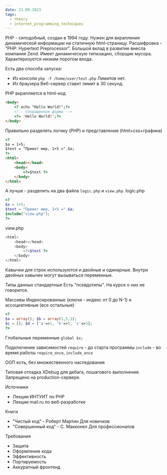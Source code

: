 ```yaml
---
date: 21.09.2023
tags:
  - theory
  - internet_programming_techniques
---
```

PHP - сиподобный, создан в 1994 году.
Нужен для вкрапления динамической информации на статичную html-страницу.
Расшифровка - "PHP: Hypertext Preprocessor".
Большой вклад в развитие внесла компания Zend.
Имеет динамическую типизацию, сборщик мусора. Характеризуется низким порогом входа.

Есть два способа запуска:
- Из консоли
  `php -f /home/user/test.php`
  Лимитов нет.
- Из браузера
  Веб-сервер ставит лимит в 30 секунд.

PHP вкрапляется в html-код
```html
<body>
	<? echo "Hello World!";?>
	<!-- Сокращенная форма -->
	<?= 'Hello World!';?>
</body>
```

Правильно разделять логику (PHP) и представление (html+css+графика)
```html
<?
$a = 1+5;
$text = "Привет мир, 1+5 =".$a;
?>
<html>
	<head></head>
	<body>
		<?=$text ?>
	</body>
</html>
```

А лучше - разделить на два файла `logic.php` и `view.php`.
logic.php
```php
<?
$a = 1+5;
$text = "Привет мир, 1+5 =".$a;
include("view.php");
?>
```
view.php
```php
<html>
	<head></head>
	<body>
		<?=$text ?>
	</body>
</html>
```

Кавычки для строк используются и двойные и одинарные.
Внутри двойных кавычек могут вызываться переменные.

Типы данных стандартные
Есть "псевдотипы". На курсе о них не говорится.

Массивы
Индексированные (ключи - индекс от 0 до N-1) и ассоциативные (все остальные)
```php
<?
$a = array(); $b = array(1,5,3);
$c = []; $d = ['a'=>1, 'b'=>5, 'c'=>3];
?>
```

Глобальные переменные
`global $x;`

Подключение зависимостей
`require` - до старта программы
`include` - во время работы
`require_once`, `include_once`

ООП есть, без множественного наследования

Типовая отладка
XDebug для дебага, пошагового выполнения. Запрещено на production-сервере.

Источники
- Лекции ИНТУИТ по PHP
- Лекции mail.ru по веб-разработке

Книги
- "Чистый код" - Роберт Мартин
  Для новичков
- "Совершенный код" - С. Макконел
  Для профессионалов

Требования
- Защита
- Оформление кода
- Эффективность
- Портируемость
- Аккуратный фронтенд

